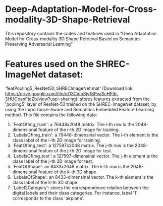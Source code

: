 # Deep-Adaptation-Model-for-Cross-modality-3D-Shape-Retrieval
This repository contains the codes and features used in "Deep Adaptation Model for Cross-modality 3D Shape Retrieval Based on Semantics Preserving Adversarial Learning"

# Features used on the SHREC-ImageNet dataset:
'featPooling5_ResNet50_SHRECImageNet.mat' (Download link: https://drive.google.com/file/d/13CidoSjy18PvaScHFtb-3HUOoanFjqZb/view?usp=sharing): stores features extracted from the 'pooling5' layer of ResNet-50 trained on the SHREC-ImageNet dataset, by using the Importance-Aware and Semantics Embedded Feature Learning method. This file contains the following data:
1. 'FeatOfImg_train': a 76448x2048 matrix. The i-th row is the 2048-dimensional feature of the i-th 2D image for training.
2. 'LabelsOfImg_train': a 76448-dimensinal vector. The i-th element is the class label of the i-th 2D image for training.
3. 'FeatOfImg_test': a 127597x2048 matrix. The j-th row is the 2048-dimensional feature of the j-th 2D image for test.
4. 'LabelsOfImg_test': a 127597-dimensinal vector. The j-th element is the class label of the j-th 2D image for test.
5. 'FeatOfShape': an 8433x2048 matrix. The k-th row is the 2048-dimensional feature of the k-th 3D shape.
6. 'LabelsOfShape': an 8433-dimensinal vector. The k-th element is the class label of the k-th 3D shape.
7. 'Label2Category': stores the correspondence relation between the digital labels and their class categories. For instance, label '1' corresponds to the class 'airplane'.
